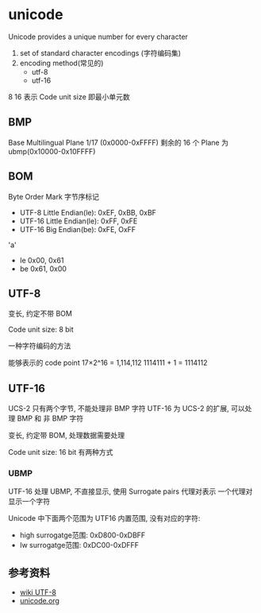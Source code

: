 # unicode

Unicode provides a unique number for every character

1. set of standard character encodings (字符编码集)
2. encoding method(常见的)
   - utf-8
   - utf-16

8 16 表示 Code unit size 即最小单元数

## BMP

Base Multilingual Plane 1/17 (0x0000-0xFFFF)
剩余的 16 个 Plane 为 ubmp(0x10000-0x10FFFF)

## BOM

Byte Order Mark 字节序标记

- UTF-8 Little Endian(le): 0xEF, 0xBB, 0xBF
- UTF-16 Little Endian(le): 0xFF, 0xFE
- UTF-16 Big Endian(be): 0xFE, OxFF

'a'

- le 0x00, 0x61
- be 0x61, 0x00

## UTF-8

变长, 约定不带 BOM

Code unit size: 8 bit

一种字符编码的方法

能够表示的 code point
17×2^16 = 1,114,112
1114111 + 1 = 1114112

## UTF-16

UCS-2 只有两个字节, 不能处理非 BMP 字符
UTF-16 为 UCS-2 的扩展, 可以处理 BMP 和 非 BMP 字符

变长, 约定带 BOM, 处理数据需要处理

Code unit size: 16 bit
有两种方式

### UBMP

UTF-16 处理 UBMP, 不直接显示, 使用 Surrogate pairs 代理对表示
一个代理对显示一个字符

Unicode 中下面两个范围为 UTF16 内置范围, 没有对应的字符:

- high surrogatge范围: 0xD800-0xDBFF
- lw surrogatge范围: 0xDC00-0xDFFF

## 参考资料

- [wiki UTF-8](https://en.wikipedia.org/wiki/UTF-8)
- [unicode.org](https://www.unicode.org/)
